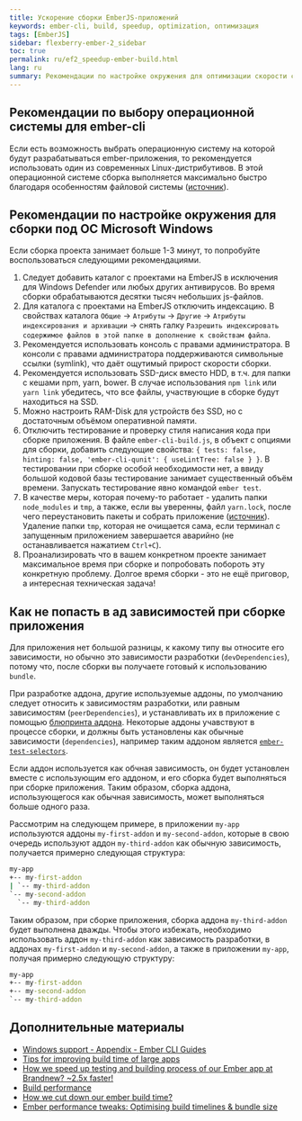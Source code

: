 ```yaml
---
title: Ускорение сборки EmberJS-приложений
keywords: ember-cli, build, speedup, optimization, оптимизация
tags: [EmberJS]
sidebar: flexberry-ember-2_sidebar
toc: true
permalink: ru/ef2_speedup-ember-build.html
lang: ru
summary: Рекомендации по настройке окружения для оптимизации скорости сборки EmberJS-приложений.
---
```


## Рекомендации по выбору операционной системы для ember-cli

Если есть возможность выбрать операционную систему на которой будут разрабатываться ember-приложения, то рекомендуется использовать один из современных Linux-дистрибутивов. В этой операционной системе сборка выполняется максимально быстро благодаря особенностям файловой системы ([источник](https://levelup.gitconnected.com/working-with-front-end-tools-on-linux-and-windows-the-grand-performance-test-b51a77a71636)).

## Рекомендации по настройке окружения для сборки под ОС Microsoft Windows

Если сборка проекта занимает больше 1-3 минут, то попробуйте воспользоваться следующими рекомендациями.

1. Следует добавить каталог с проектами на EmberJS в исключения для Windows Defender или любых других антивирусов. Во время сборки обрабатываются десятки тысяч небольших js-файлов.
2. Для каталога с проектами на EmberJS отключить индексацию. В свойствах каталога `Общие` -> `Атрибуты` -> `Другие` -> `Атрибуты индексирования и архивации` -> снять галку `Разрешить индексировать содержимое файлов в этой папке в дополнение к свойствам файла`.
3. Рекомендуется использовать консоль с правами администратора. В консоли с правами администратора поддерживаются символьные ссылки (symlink), что даёт ощутимый прирост скорости сборки.
4. Рекомендуется использовать SSD-диск вместо HDD, в т.ч. для папки с кешами npm, yarn, bower. В случае использования `npm link` или `yarn link` убедитесь, что все файлы, участвующие в сборке будут находиться на SSD.
5. Можно настроить RAM-Disk для устройств без SSD, но с достаточным объёмом оперативной памяти.
6. Отключить тестирование и проверку стиля написания кода при сборке приложения. В файле `ember-cli-build.js`, в объект с опциями для сборки, добавить следующие свойства: `{ tests: false, hinting: false, 'ember-cli-qunit': { useLintTree: false } }`. В тестировании при сборке особой необходимости нет, а ввиду большой кодовой базы тестирование занимает существенный объём времени. Запускать тестирование явно командой `ember test`.
7. В качестве меры, которая почему-то работает - удалить папки `node_modules` и `tmp`, а также, если вы уверенны, файл `yarn.lock`, после чего переустановить пакеты и собрать приложение ([источник](https://github.com/ember-cli/ember-cli/issues/6921)). Удаление папки `tmp`, которая не очищается сама, если терминал с запущенным приложением завершается аварийно (не останавливается нажатием `Ctrl+C`).
8. Проанализировать что в вашем конкретном проекте занимает максимальное время при сборке и попробовать побороть эту конкретную проблему. Долгое время сборки - это не ещё приговор, а интересная техническая задача!

## Как не попасть в ад зависимостей при сборке приложения

Для приложения нет большой разницы, к какому типу вы относите его зависимости, но обычно это зависимости разработки (`devDependencies`), потому что, после сборки вы получаете готовый к использованию `bundle`.

При разработке аддона, другие используемые аддоны, по умолчанию следует относить к зависимостям разработки, или равным зависимостям (`peerDependencies`), и устанавливать их в приложение с помощью [блюпринта аддона](https://cli.emberjs.com/release/writing-addons/addon-blueprints/). Некоторые аддоны учавствуют в процессе сборки, и должны быть установлены как обычные зависимости (`dependencies`), например таким аддоном является [`ember-test-selectors`](https://github.com/simplabs/ember-test-selectors#usage-in-ember-addons).

Если аддон используется как обчная зависимость, он будет установлен вместе с использующим его аддоном, и его сборка будет выполняться при сборке приложения. Таким образом, сборка аддона, использующегося как обычная зависимость, может выполняться больше одного раза.

Рассмотрим на следующем примере, в приложении `my-app` используются аддоны `my-first-addon` и `my-second-addon`, которые в свою очередь используют аддон `my-third-addon` как обычную зависимость, получается примерно следующая структура:

```cmd
my-app
+-- my-first-addon
| `-- my-third-addon
`-- my-second-addon
  `-- my-third-addon
```

Таким образом, при сборке приложения, сборка аддона `my-third-addon` будет выполнена дважды. Чтобы этого избежать, необходимо использовать аддон `my-third-addon` как зависимость разработки, в аддонах `my-first-addon` и `my-second-addon`, а также в приложении `my-app`, получая примерно следующую структуру:

```cmd
my-app
+-- my-first-addon
+-- my-second-addon
`-- my-third-addon
```

## Дополнительные материалы

* [Windows support - Appendix - Ember CLI Guides](https://cli.emberjs.com/release/appendix/windows/)
* [Tips for improving build time of large apps](https://discuss.emberjs.com/t/tips-for-improving-build-time-of-large-apps)
* [How we speed up testing and building process of our Ember app at Brandnew? ~2.5x faster!](https://medium.com/@tommaqs/how-we-speed-up-testing-and-building-process-of-our-ember-app-at-brandnew-2-5x-faster-299dd4995a97)
* [Build performance](https://github.com/ember-cli/ember-cli/blob/master/docs/perf-guide.md)
* [How we cut down our ember build time?](https://www.gokatz.me/blog/how-we-cut-down-our-ember-build-time)
* [Ember performance tweaks: Optimising build timelines & bundle size](https://abhilashlr.in/ember-performance-tweaks-part-1)
